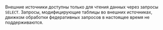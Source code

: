 Внешние источники доступны только для чтения данных через запросы `SELECT`. Запросы, модифицирующие таблицы во внешних источниках, движком обработки федеративных запросов в настоящее время не поддерживаются.
